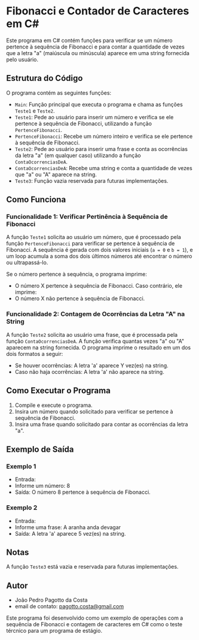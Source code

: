 # Fibonacci e Contador de Caracteres em C#

Este programa em C# contém funções para verificar se um número pertence à sequência de Fibonacci e para contar a quantidade de vezes que a letra "a" (maiúscula ou minúscula) aparece em uma string fornecida pelo usuário.

## Estrutura do Código

O programa contém as seguintes funções:

- `Main`: Função principal que executa o programa e chama as funções `Teste1` e `Teste2`.
- `Teste1`: Pede ao usuário para inserir um número e verifica se ele pertence à sequência de Fibonacci, utilizando a função `PertenceFibonacci`.
- `PertenceFibonacci`: Recebe um número inteiro e verifica se ele pertence à sequência de Fibonacci.
- `Teste2`: Pede ao usuário para inserir uma frase e conta as ocorrências da letra "a" (em qualquer caso) utilizando a função `ContaOcorrenciasDeA`.
- `ContaOcorrenciasDeA`: Recebe uma string e conta a quantidade de vezes que "a" ou "A" aparece na string.
- `Teste3`: Função vazia reservada para futuras implementações.

## Como Funciona

### Funcionalidade 1: Verificar Pertinência à Sequência de Fibonacci

A função `Teste1` solicita ao usuário um número, que é processado pela função `PertenceFibonacci` para verificar se pertence à sequência de Fibonacci. A sequência é gerada com dois valores iniciais (`a = 0` e `b = 1`), e um loop acumula a soma dos dois últimos números até encontrar o número ou ultrapassá-lo. 

Se o número pertence à sequência, o programa imprime:
- O número X pertence à sequência de Fibonacci.
Caso contrário, ele imprime:
- O número X não pertence à sequência de Fibonacci.

### Funcionalidade 2: Contagem de Ocorrências da Letra "A" na String

A função `Teste2` solicita ao usuário uma frase, que é processada pela função `ContaOcorrenciasDeA`. A função verifica quantas vezes "a" ou "A" aparecem na string fornecida. O programa imprime o resultado em um dos dois formatos a seguir:
- Se houver ocorrências: A letra 'a' aparece Y vez(es) na string.
- Caso não haja ocorrências: A letra 'a' não aparece na string.

## Como Executar o Programa

1. Compile e execute o programa.
2. Insira um número quando solicitado para verificar se pertence à sequência de Fibonacci.
3. Insira uma frase quando solicitado para contar as ocorrências da letra "a".

## Exemplo de Saída

### Exemplo 1
- Entrada: 
- Informe um número: 8
- Saída: O número 8 pertence à sequência de Fibonacci.


### Exemplo 2
- Entrada:
- Informe uma frase: A aranha anda devagar
- Saída: A letra 'a' aparece 5 vez(es) na string.


## Notas

A função `Teste3` está vazia e reservada para futuras implementações.

## Autor
- João Pedro Pagotto da Costa
- email de contato: pagotto.costa@gmail.com

Este programa foi desenvolvido como um exemplo de operações com a sequência de Fibonacci e contagem de caracteres em C# como o teste tércnico para um programa de estágio.


